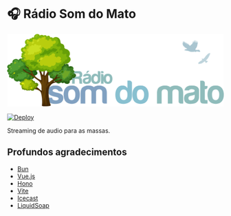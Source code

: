 # 🎧 Rádio Som do Mato

![Rádio Som do Mato](frontend/public/images/logo.svg "Rádio Som do Mato")

[![Deploy](https://github.com/sistematico/somdomato/actions/workflows/deploy.yml/badge.svg)](https://github.com/sistematico/somdomato/actions/workflows/deploy.yml)

Streaming de audio para as massas.

## Profundos agradecimentos

- [Bun](https://bun.sh)
- [Vue.js](https://vuejs.org)
- [Hono](https://hono.dev)
- [Vite](https://vitejs.dev)
- [Icecast](https://icecast.org)
- [LiquidSoap](https://www.liquidsoap.info)
